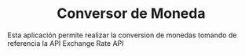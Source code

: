 <h1 align="center"> Conversor de Moneda </h1>

Esta aplicación permite realizar la conversion de monedas tomando de referencia la API Exchange Rate API
